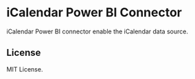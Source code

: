 # iCalendar Power BI Connector

iCalendar Power BI connector enable the iCalendar data source.

## License

MIT License.
